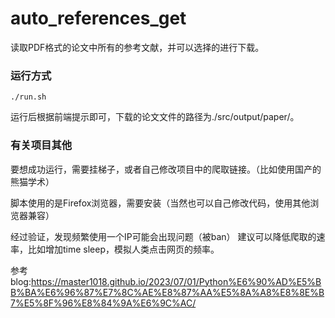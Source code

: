 # auto_references_get
读取PDF格式的论文中所有的参考文献，并可以选择的进行下载。

### 运行方式

```shell
./run.sh
```

运行后根据前端提示即可，下载的论文文件的路径为./src/output/paper/。

### 有关项目其他

要想成功运行，需要挂梯子，或者自己修改项目中的爬取链接。（比如使用国产的熊猫学术）

脚本使用的是Firefox浏览器，需要安装（当然也可以自己修改代码，使用其他浏览器兼容）

经过验证，发现频繁使用一个IP可能会出现问题（被ban）
建议可以降低爬取的速率，比如增加time sleep，模拟人类点击网页的频率。

参考blog:https://master1018.github.io/2023/07/01/Python%E6%90%AD%E5%BB%BA%E6%96%87%E7%8C%AE%E8%87%AA%E5%8A%A8%E8%8E%B7%E5%8F%96%E8%84%9A%E6%9C%AC/
